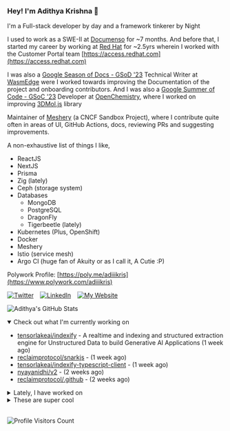 ### Hey! I'm Adithya Krishna 👋
I'm a Full-stack developer by day and a framework tinkerer by Night
  
I used to work as a SWE-II at [Documenso](https://documenso.com) for ~7 months. And before that, I started my career by working at [Red Hat](https://redhat.com) for ~2.5yrs wherein I worked with the Customer Portal team [https://access.redhat.com](https://access.redhat.com)

I was also a [Google Season of Docs - GSoD '23](https://developers.google.com/season-of-docs) Technical Writer at [WasmEdge](https://github.com/WasmEdge) were I worked towards improving the Documentation of the project and onboarding contributors. And I was also a [Google Summer of Code - GSoC '23](https://summerofcode.withgoogle.com/) Developer at [OpenChemistry](https://openchemistry.org), where I worked on improving [3DMol.js](https://github.com/3dmol/3Dmol.js) library

Maintainer of [Meshery](https://github.com/meshery) (a CNCF Sandbox Project), where I contribute quite often in areas of UI, GitHub Actions, docs, reviewing PRs and suggesting improvements.

A non-exhaustive list of things I like,

- ReactJS
- NextJS
- Prisma
- Zig (lately)
- Ceph (storage system)
- Databases
  - MongoDB
  - PostgreSQL
  - DragonFly
  - Tigerbeetle (lately)
- Kubernetes (Plus, OpenShift)
- Docker
- Meshery
- Istio (service mesh)
- Argo CI (huge fan of Akuity or as I call it, A Cutie :P)

Polywork Profile: [https://poly.me/adiiikris](https://www.polywork.com/adiiikris)

[![Twitter](https://img.shields.io/badge/-@adii_kris-%231DA1F2?style=for-the-badge&logo=twitter&logoColor=ffffff)](https:/twitter.adikris.in) &ensp;
[![LinkedIn](https://img.shields.io/badge/-Adithya%20Krishna-%230A67C3?style=for-the-badge&logo=linkedin&logoColor=ffffff)](https://linkedin.adikris.in/) &ensp;
[![My Website](https://img.shields.io/badge/-My%20Website-%230A67C3?style=for-the-badge)](https://adikris.in/)



![Adithya's GitHub Stats](https://github-readme-stats.vercel.app/api?username=adithyaakrishna&show_icons=true&hide_border=true&title_color=fff&icon_color=79ff97&text_color=9f9f9f&bg_color=151515)


<details open="true">
  <summary>Check out what I'm currently working on</summary>
  
  - [tensorlakeai/indexify](https://github.com/tensorlakeai/indexify) - A realtime and indexing and structured extraction engine for Unstructured Data to build Generative AI Applications (1 week ago)
  - [reclaimprotocol/snarkjs](https://github.com/reclaimprotocol/snarkjs) -  (1 week ago)
  - [tensorlakeai/indexify-typescript-client](https://github.com/tensorlakeai/indexify-typescript-client) -  (1 week ago)
  - [nyayanidhi/v2](https://github.com/nyayanidhi/v2) -  (2 weeks ago)
  - [reclaimprotocol/.github](https://github.com/reclaimprotocol/.github) -  (2 weeks ago)
</details>

<details>
  <summary>Lately, I have worked on</summary>
  
  - [feat: refactor drawer into accordion](https://github.com/tensorlakeai/indexify/pull/832) on [tensorlakeai/indexify](https://github.com/tensorlakeai/indexify) (1 week ago)
  - [chore: fixed typo in api](https://github.com/tensorlakeai/indexify-typescript-client/pull/52) on [tensorlakeai/indexify-typescript-client](https://github.com/tensorlakeai/indexify-typescript-client) (1 week ago)
  - [feat: delete extraction graph feature, fix tasks and link bugs](https://github.com/tensorlakeai/indexify/pull/824) on [tensorlakeai/indexify](https://github.com/tensorlakeai/indexify) (1 week ago)
  - [feat: add delete extractionGraph API](https://github.com/tensorlakeai/indexify-typescript-client/pull/51) on [tensorlakeai/indexify-typescript-client](https://github.com/tensorlakeai/indexify-typescript-client) (1 week ago)
  - [chore: enabled docs feedback](https://github.com/tensorlakeai/indexify/pull/823) on [tensorlakeai/indexify](https://github.com/tensorlakeai/indexify) (1 week ago)
</details>

<details>
  <summary>These are super cool</summary>
  
  - [probably-nothing-labs/denormalized](https://github.com/probably-nothing-labs/denormalized) - Embeddable stream processing engine based on Apache DataFusion (4 days ago)
  - [keon/awesome-nlp](https://github.com/keon/awesome-nlp) - :book: A curated list of resources dedicated to Natural Language Processing (NLP) (6 days ago)
  - [elder-plinius/L1B3RT45](https://github.com/elder-plinius/L1B3RT45) - JAILBREAK PROMPTS FOR ALL MAJOR AI MODELS (6 days ago)
  - [infiniflow/ragflow](https://github.com/infiniflow/ragflow) - RAGFlow is an open-source RAG (Retrieval-Augmented Generation) engine based on deep document understanding. (1 week ago)
  - [htmlstreamofficial/preline](https://github.com/htmlstreamofficial/preline) - Preline UI is an open-source set of prebuilt UI components based on the utility-first Tailwind CSS framework. (2 weeks ago)
</details>

<br> 

![Profile Visitors Count](https://profile-counter.glitch.me/adithyaakrishna/count.svg)
